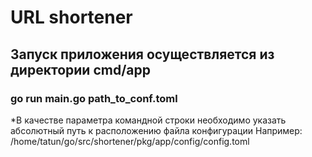 # URL shortener
<h2>Запуск приложения осуществляется из директории cmd/app</h2>

<h3>go run main.go path_to_conf.toml</h3>

*В качестве параметра командной строки необходимо указать абсолютный путь к расположению файла конфигурации
Например: /home/tatun/go/src/shortener/pkg/app/config/config.toml


